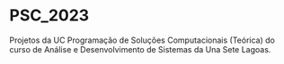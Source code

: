 # PSC_2023
Projetos da UC Programação de Soluções Computacionais (Teórica) do curso de Análise e Desenvolvimento de Sistemas da Una Sete Lagoas.
